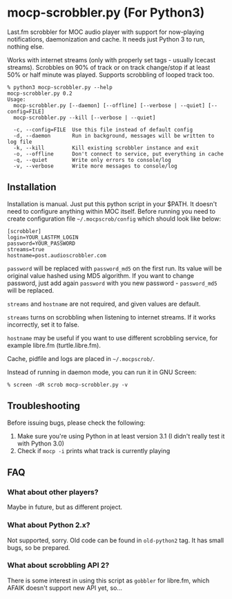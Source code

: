 # mocp-scrobbler.py (For Python3)

Last.fm scrobbler for MOC audio player with support for now-playing notifications, daemonization and cache. It needs just Python 3 to run, nothing else.

Works with internet streams (only with properly set tags - usually Icecast streams). Scrobbles on 90% of track or on track change/stop if at least 50% or half minute was played. Supports scrobbling of looped track too.

    % python3 mocp-scrobbler.py --help
    mocp-scrobbler.py 0.2
    Usage:
      mocp-scrobbler.py [--daemon] [--offline] [--verbose | --quiet] [--config=FILE]
      mocp-scrobbler.py --kill [--verbose | --quiet]
      
      -c, --config=FILE  Use this file instead of default config
      -d, --daemon       Run in background, messages will be written to log file
      -k, --kill         Kill existing scrobbler instance and exit
      -o, --offline      Don't connect to service, put everything in cache
      -q, --quiet        Write only errors to console/log
      -v, --verbose      Write more messages to console/log

## Installation

Installation is manual. Just put this python script in your $PATH. It doesn't need to configure anything within MOC itself.
Before running you need to create configuration file ``~/.mocpscrob/config`` which should look like below:

    [scrobbler]
    login=YOUR_LASTFM_LOGIN
    password=YOUR_PASSWORD
    streams=true
    hostname=post.audioscrobbler.com

``password`` will be replaced with ``password_md5`` on the first run. Its value will be original value hashed using MD5 algorithm. If you want to change password, just add again ``password`` with you new password - ``password_md5`` will be replaced.

``streams`` and ``hostname`` are not required, and given values are default.

``streams`` turns on scrobbling when listening to internet streams. If it works incorrectly, set it to false.

``hostname`` may be useful if you want to use different scrobbling service, for example libre.fm (turtle.libre.fm).

Cache, pidfile and logs are placed in ``~/.mocpscrob/``.

Instead of running in daemon mode, you can run it in GNU Screen:

    % screen -dR scrob mocp-scrobbler.py -v

## Troubleshooting

Before issuing bugs, please check the following:

1.  Make sure you're using Python in at least version 3.1 (I didn't really test it with Python 3.0)
1.  Check if ``mocp -i`` prints what track is currently playing

## FAQ

### What about other players?

Maybe in future, but as different project.

### What about Python 2.x?

Not supported, sorry. Old code can be found in ``old-python2`` tag. It has small bugs, so be prepared.

### What about scrobbling API 2?

There is some interest in using this script as ``gobbler`` for libre.fm, which AFAIK doesn't support new API yet, so...
